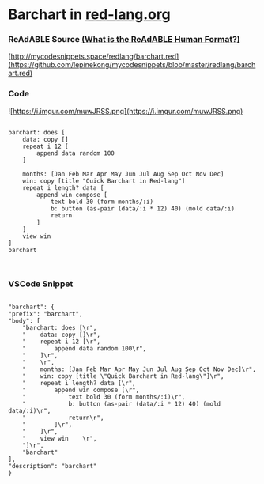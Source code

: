 
# Barchart in [red-lang.org](http://red-lang.org)


### ReAdABLE Source [(What is the ReAdABLE Human Format?)](http://readablehumanformat.com)

[http://mycodesnippets.space/redlang/barchart.red](https://github.com/lepinekong/mycodesnippets/blob/master/redlang/barchart.red)


### Code

![https://i.imgur.com/muwJRSS.png](https://i.imgur.com/muwJRSS.png)
                    


```

barchart: does [
    data: copy []
    repeat i 12 [
        append data random 100
    ]
    
    months: [Jan Feb Mar Apr May Jun Jul Aug Sep Oct Nov Dec]
    win: copy [title "Quick Barchart in Red-lang"]
    repeat i length? data [
        append win compose [
            text bold 30 (form months/:i)
            b: button (as-pair (data/:i * 12) 40) (mold data/:i)
            return
        ]
    ]
    view win    
]
barchart

        
```



### VSCode Snippet



```

"barchart": {
"prefix": "barchart",
"body": [
    "barchart: does [\r",
    "    data: copy []\r",
    "    repeat i 12 [\r",
    "        append data random 100\r",
    "    ]\r",
    "    \r",
    "    months: [Jan Feb Mar Apr May Jun Jul Aug Sep Oct Nov Dec]\r",
    "    win: copy [title \"Quick Barchart in Red-lang\"]\r",
    "    repeat i length? data [\r",
    "        append win compose [\r",
    "            text bold 30 (form months/:i)\r",
    "            b: button (as-pair (data/:i * 12) 40) (mold data/:i)\r",
    "            return\r",
    "        ]\r",
    "    ]\r",
    "    view win    \r",
    "]\r",
    "barchart"
],
"description": "barchart"
}
        
```


